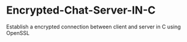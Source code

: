 # Encrypted-Chat-Server-IN-C
Establish a encrypted connection between client and server in C using OpenSSL
